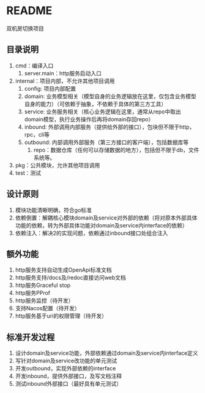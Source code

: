 # README
双机房切换项目

## 目录说明
1. cmd：编译入口
   1. server.main：http服务启动入口
2. internal：项目内部，不允许其他项目调用
   1. config: 项目内部配置
   2. domain: 业务模型相关（模型自身的业务逻辑放在这里，仅包含业务模型自身的能力）（可依赖于抽象，不依赖于具体的第三方工具）
   3. service: 业务服务相关（核心业务逻辑在这里，通常从repo中取出domain模型，执行业务操作后再将domain存回repo）
   4. inbound: 外部调用内部服务（提供给外部的接口），包块但不限于http，rpc，cli等
   5. outbound: 内部调用外部服务（第三方接口的客户端），包括数据库等
      1. repo：数据仓库（任何可以存储数据的地方），包括但不限于db，文件系统等。
3. pkg：公共模块，允许其他项目调用
4. test：测试

## 设计原则
1. 模块功能清晰明确，符合go标准
2. 依赖倒置：解耦核心模块domain及service对外部的依赖（将对原本外部具体功能的依赖，转为外部具体功能对domain及service内interface的依赖）
3. 依赖注入：解决2的实现问题，依赖通过inbound接口处组合注入

## 额外功能
1. http服务支持自动生成OpenApi标准文档
2. http服务支持/docs及/redoc直接访问web文档
3. http服务Graceful stop
4. http服务PProf
5. http服务监控（待开发）
6. 支持Nacos配置（待开发）
7. http服务基于uri的权限管理（待开发）

## 标准开发过程
1. 设计domain及service功能，外部依赖通过domain及service内interface定义
2. 写针对domain及service改功能的单元测试
3. 开发outbound，实现外部依赖的interface
4. 开发inbound，提供外部接口，及写文档注释
5. 测试inbound外部接口（最好具有单元测试）
